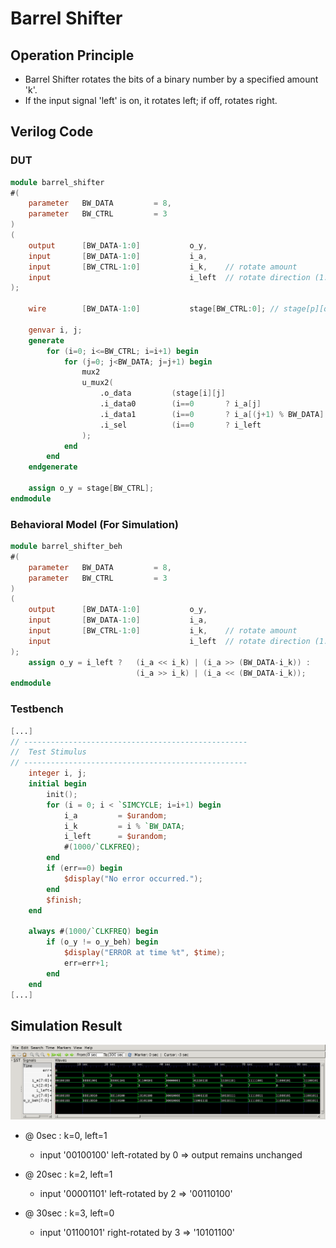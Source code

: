 # Barrel Shifter
## Operation Principle
- Barrel Shifter rotates the bits of a binary number by a specified amount 'k'.
- If the input signal 'left' is on, it rotates left; if off, rotates right.

## Verilog Code
### DUT
```Verilog
module barrel_shifter
#(
    parameter   BW_DATA         = 8,
    parameter   BW_CTRL         = 3
)
(   
    output      [BW_DATA-1:0]           o_y,
    input       [BW_DATA-1:0]           i_a,
    input       [BW_CTRL-1:0]           i_k,    // rotate amount
    input                               i_left  // rotate direction (1:left , 0:right)
);

    wire        [BW_DATA-1:0]           stage[BW_CTRL:0]; // stage[p][q] : q-th 'x' from left of p-th row
    
    genvar i, j;
    generate 
        for (i=0; i<=BW_CTRL; i=i+1) begin
            for (j=0; j<BW_DATA; j=j+1) begin
                mux2 
                u_mux2(
                    .o_data         (stage[i][j]                                                                    ),
                    .i_data0        (i==0       ? i_a[j]               : stage[i-1][j]                              ),
                    .i_data1        (i==0       ? i_a[(j+1) % BW_DATA] : stage[i-1][(j+2**(BW_CTRL-i)) % BW_DATA]   ),
                    .i_sel          (i==0       ? i_left               : i_left^i_k[BW_CTRL-i]                      )
                );
            end
        end
    endgenerate
    
    assign o_y = stage[BW_CTRL];
endmodule
```

### Behavioral Model (For Simulation)
```Verilog
module barrel_shifter_beh
#(  
    parameter   BW_DATA         = 8,
    parameter   BW_CTRL         = 3
)
(   
    output      [BW_DATA-1:0]           o_y,
    input       [BW_DATA-1:0]           i_a,
    input       [BW_CTRL-1:0]           i_k,    // rotate amount
    input                               i_left  // rotate direction (1:left , 0:right)
);
    assign o_y = i_left ?   (i_a << i_k) | (i_a >> (BW_DATA-i_k)) :
                            (i_a >> i_k) | (i_a << (BW_DATA-i_k));
endmodule
```

### Testbench
```Verilog
[...]
// --------------------------------------------------
//  Test Stimulus
// --------------------------------------------------
    integer i, j;
    initial begin
        init();
        for (i = 0; i < `SIMCYCLE; i=i+1) begin
            i_a         = $urandom;
            i_k         = i % `BW_DATA;
            i_left      = $urandom;
            #(1000/`CLKFREQ);
        end
        if (err==0) begin
            $display("No error occurred.");
        end
        $finish;
    end

    always #(1000/`CLKFREQ) begin
        if (o_y != o_y_beh) begin
            $display("ERROR at time %t", $time);
            err=err+1;
        end
    end
[...]
```

## Simulation Result
![waveform](./waveform/waveform0.png)
- @ 0sec : k=0, left=1
    - input '00100100' left-rotated by 0 => output remains unchanged

- @ 20sec : k=2, left=1
    - input '00001101' left-rotated by 2 => '00110100'

- @ 30sec : k=3, left=0
    - input '01100101' right-rotated by 3 => '10101100'
